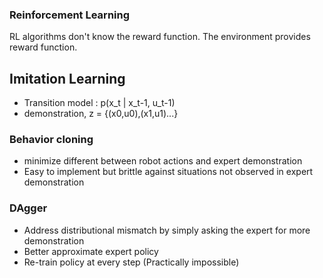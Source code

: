 ### Reinforcement Learning
RL algorithms don't know the reward function. The environment provides reward function.


## Imitation Learning
- Transition model : p(x_t | x_t-1, u_t-1)
- demonstration, z = {(x0,u0),(x1,u1)...}

### Behavior cloning
 - minimize different between robot actions and expert demonstration
 - Easy to implement but brittle against situations not observed in expert demonstration
### DAgger
- Address distributional mismatch by simply asking the expert for more demonstration
- Better approximate expert policy
- Re-train policy at every step (Practically impossible)

